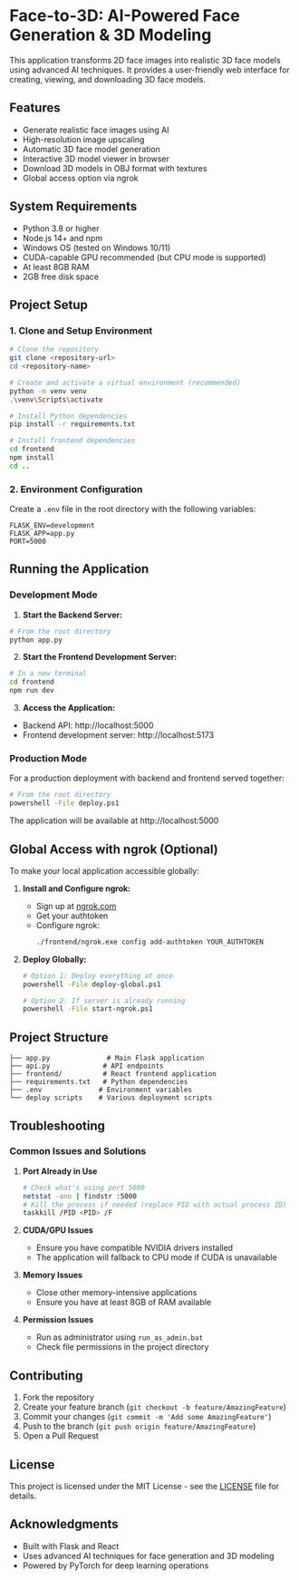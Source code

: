 # Face-to-3D: AI-Powered Face Generation & 3D Modeling

This application transforms 2D face images into realistic 3D face models using advanced AI techniques. It provides a user-friendly web interface for creating, viewing, and downloading 3D face models.

## Features

- Generate realistic face images using AI
- High-resolution image upscaling
- Automatic 3D face model generation
- Interactive 3D model viewer in browser
- Download 3D models in OBJ format with textures
- Global access option via ngrok

## System Requirements

- Python 3.8 or higher
- Node.js 14+ and npm
- Windows OS (tested on Windows 10/11)
- CUDA-capable GPU recommended (but CPU mode is supported)
- At least 8GB RAM
- 2GB free disk space

## Project Setup

### 1. Clone and Setup Environment

```bash
# Clone the repository
git clone <repository-url>
cd <repository-name>

# Create and activate a virtual environment (recommended)
python -m venv venv
.\venv\Scripts\activate

# Install Python dependencies
pip install -r requirements.txt

# Install frontend dependencies
cd frontend
npm install
cd ..
```

### 2. Environment Configuration

Create a `.env` file in the root directory with the following variables:
```env
FLASK_ENV=development
FLASK_APP=app.py
PORT=5000
```

## Running the Application

### Development Mode

1. **Start the Backend Server:**
```bash
# From the root directory
python app.py
```

2. **Start the Frontend Development Server:**
```bash
# In a new terminal
cd frontend
npm run dev
```

3. **Access the Application:**
- Backend API: http://localhost:5000
- Frontend development server: http://localhost:5173

### Production Mode

For a production deployment with backend and frontend served together:

```bash
# From the root directory
powershell -File deploy.ps1
```

The application will be available at http://localhost:5000

## Global Access with ngrok (Optional)

To make your local application accessible globally:

1. **Install and Configure ngrok:**
   - Sign up at [ngrok.com](https://ngrok.com)
   - Get your authtoken
   - Configure ngrok:
     ```bash
     ./frontend/ngrok.exe config add-authtoken YOUR_AUTHTOKEN
     ```

2. **Deploy Globally:**
   ```bash
   # Option 1: Deploy everything at once
   powershell -File deploy-global.ps1

   # Option 2: If server is already running
   powershell -File start-ngrok.ps1
   ```

## Project Structure

```
├── app.py              # Main Flask application
├── api.py             # API endpoints
├── frontend/          # React frontend application
├── requirements.txt   # Python dependencies
├── .env              # Environment variables
└── deploy scripts    # Various deployment scripts
```

## Troubleshooting

### Common Issues and Solutions

1. **Port Already in Use**
   ```bash
   # Check what's using port 5000
   netstat -ano | findstr :5000
   # Kill the process if needed (replace PID with actual process ID)
   taskkill /PID <PID> /F
   ```

2. **CUDA/GPU Issues**
   - Ensure you have compatible NVIDIA drivers installed
   - The application will fallback to CPU mode if CUDA is unavailable

3. **Memory Issues**
   - Close other memory-intensive applications
   - Ensure you have at least 8GB of RAM available

4. **Permission Issues**
   - Run as administrator using `run_as_admin.bat`
   - Check file permissions in the project directory

## Contributing

1. Fork the repository
2. Create your feature branch (`git checkout -b feature/AmazingFeature`)
3. Commit your changes (`git commit -m 'Add some AmazingFeature'`)
4. Push to the branch (`git push origin feature/AmazingFeature`)
5. Open a Pull Request

## License

This project is licensed under the MIT License - see the [LICENSE](LICENSE) file for details.

## Acknowledgments

- Built with Flask and React
- Uses advanced AI techniques for face generation and 3D modeling
- Powered by PyTorch for deep learning operations 
